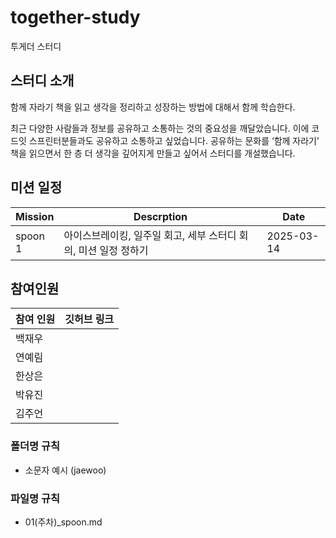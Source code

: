 # together-study
투게더 스터디

## 스터디 소개
함께 자라기 책을 읽고 생각을 정리하고 성장하는 방법에 대해서 함께 학습한다.

최근 다양한 사람들과 정보를 공유하고 소통하는 것의 중요성을 깨달았습니다. 이에 코드잇 스프린터분들과도 공유하고 소통하고 싶었습니다. 공유하는 문화를 ‘함께 자라기’ 책을 읽으면서 한 층 더 생각을 깊어지게 만들고 싶어서 스터디를 개설했습니다.  

## 미션 일정
|Mission| Descrption|Date|
|--------|----------|-----|
|spoon 1 | 아이스브레이킹, 일주일 회고, 세부 스터디 회의, 미션 일정 정하기|2025-03-14|
## 참여인원
| 참여 인원 | 깃허브 링크 |
|----------|-------------|
|백재우 | |
|연예림 | |
|한상은 | |
|박유진 | |
|김주언 | |

### 폴더명 규칙
- 소문자 예시 (jaewoo)

### 파일명 규칙
- 01(주차)_spoon.md
